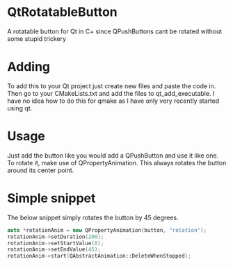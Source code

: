 # QtRotatableButton
A rotatable button for Qt in C+ since QPushButtons cant be rotated without some stupid trickery

# Adding
To add this to your Qt project just create new files and paste the code in. Then go to your CMakeLists.txt and add the files to qt_add_executable. I have no idea how to do this for qmake as I have only very recently started using qt.

# Usage
Just add the button like you would add a QPushButton and use it like one. To rotate it, make use of QPropertyAnimation. This always rotates the button around its center point. 

# Simple snippet
The below snippet simply rotates the button by 45 degrees.
```cpp
auto *rotationAnim = new QPropertyAnimation(button, "rotation");
rotationAnim->setDuration(200);
rotationAnim->setStartValue(0);
rotationAnim->setEndValue(45);
rotationAnim->start(QAbstractAnimation::DeleteWhenStopped);
```
